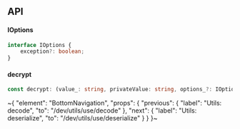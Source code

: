 

## API

#### IOptions

```ts
interface IOptions {
    exception?: boolean;
}
```

#### decrypt

```ts
const decrypt: (value_: string, privateValue: string, options_?: IOptions) => any | undefined | Error;
```


~{
  "element": "BottomNavigation",
  "props": {
    "previous": {
      "label": "Utils: decode",
      "to": "/dev/utils/use/decode"
    },
    "next": {
      "label": "Utils: deserialize",
      "to": "/dev/utils/use/deserialize"
    }
  }
}~

